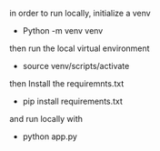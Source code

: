 in order to run locally, 
initialize a venv 

- Python -m venv venv

then run the local virtual environment 

- source venv/scripts/activate

then Install the requiremnts.txt

- pip install requirements.txt

and run locally with 

- python app.py
